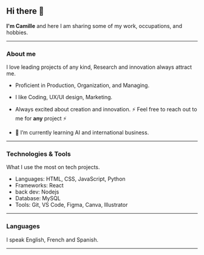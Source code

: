 ## Hi there 👋


**I'm Camille** and here I am sharing some of my work, occupations, and hobbies.

---

### About me
I love leading projects of any kind, Research and innovation always attract me.

- Proficient in Production, Organization, and Managing. 
- I like Coding, UX/UI design, Marketing.
- Always excited about creation and innovation. ⚡️ Feel free to reach out to me for **any** project ⚡️
  
- 🌱 I’m currently learning AI and international business.

---

### Technologies & Tools
What I use the most on tech projects.

- Languages: HTML, CSS, JavaScript, Python 
- Frameworks: React
- back dev: Nodejs
- Database: MySQL
- Tools: Git, VS Code, Figma, Canva, Illustrator 

---

### Languages

I speak English, French and Spanish.

---

